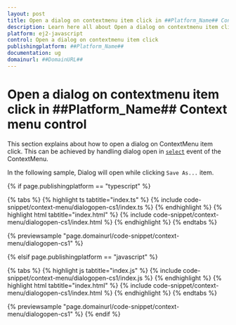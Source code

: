 ```yaml
---
layout: post
title: Open a dialog on contextmenu item click in ##Platform_Name## Context menu control | Syncfusion
description: Learn here all about Open a dialog on contextmenu item click in Syncfusion ##Platform_Name## Context menu control of Syncfusion Essential JS 2 and more.
platform: ej2-javascript
control: Open a dialog on contextmenu item click 
publishingplatform: ##Platform_Name##
documentation: ug
domainurl: ##DomainURL##
---
```


# Open a dialog on contextmenu item click in ##Platform_Name## Context menu control

This section explains about how to open a dialog on ContextMenu item click. This can be achieved by handling dialog open in [`select`](../api/context-menu/#select) event of the ContextMenu.

In the following sample, Dialog will open while clicking `Save As...` item.

{% if page.publishingplatform == "typescript" %}

 {% tabs %}
{% highlight ts tabtitle="index.ts" %}
{% include code-snippet/context-menu/dialogopen-cs1/index.ts %}
{% endhighlight %}
{% highlight html tabtitle="index.html" %}
{% include code-snippet/context-menu/dialogopen-cs1/index.html %}
{% endhighlight %}
{% endtabs %}
        
{% previewsample "page.domainurl/code-snippet/context-menu/dialogopen-cs1" %}

{% elsif page.publishingplatform == "javascript" %}

{% tabs %}
{% highlight js tabtitle="index.js" %}
{% include code-snippet/context-menu/dialogopen-cs1/index.js %}
{% endhighlight %}
{% highlight html tabtitle="index.html" %}
{% include code-snippet/context-menu/dialogopen-cs1/index.html %}
{% endhighlight %}
{% endtabs %}

{% previewsample "page.domainurl/code-snippet/context-menu/dialogopen-cs1" %}
{% endif %}
